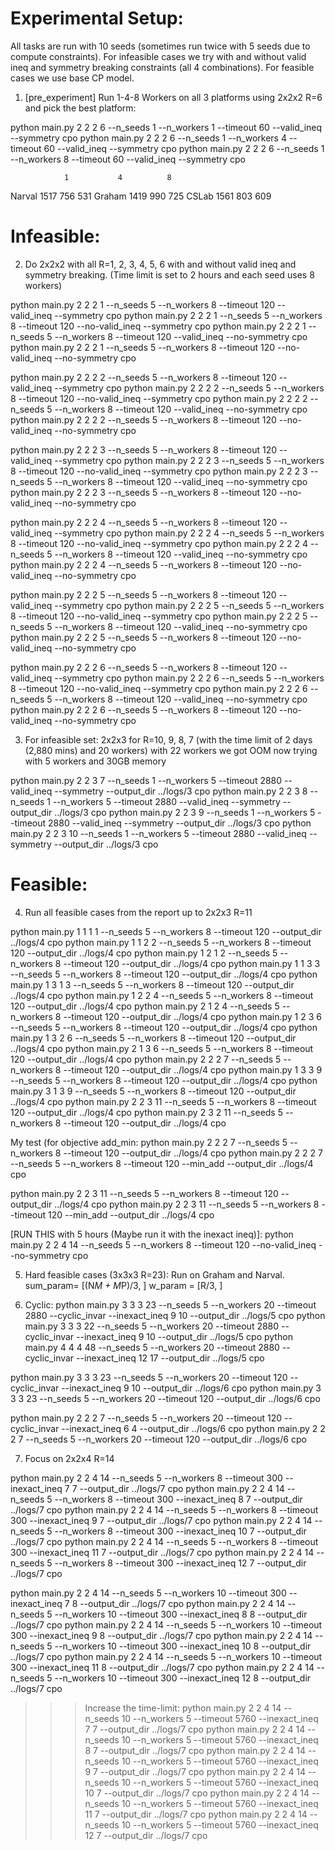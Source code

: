 Experimental Setup:
===============
All tasks are run with 10 seeds (sometimes run twice with 5 seeds due to compute constraints).
For infeasible cases we try with and without valid ineq and symmetry breaking constraints (all 4 combinations).
For feasible cases we use base CP model.


1) [pre_experiment] Run 1-4-8 Workers on all 3 platforms using 2x2x2 R=6 and pick the best platform:

python main.py 2 2 2 6 --n_seeds 1 --n_workers 1 --timeout 60  --valid_ineq --symmetry cpo
python main.py 2 2 2 6 --n_seeds 1 --n_workers 4 --timeout 60  --valid_ineq --symmetry cpo
python main.py 2 2 2 6 --n_seeds 1 --n_workers 8 --timeout 60  --valid_ineq --symmetry cpo

                1           4          8
Narval         1517        756        531
Graham         1419        990        725
CSLab          1561        803        609




Infeasible:
===========
2) Do 2x2x2 with all R=1, 2, 3, 4, 5, 6 with and without valid ineq and symmetry breaking.
(Time limit is set to 2 hours and each seed uses 8 workers)

python main.py 2 2 2 1 --n_seeds 5 --n_workers 8 --timeout 120  --valid_ineq    --symmetry    cpo
python main.py 2 2 2 1 --n_seeds 5 --n_workers 8 --timeout 120  --no-valid_ineq --symmetry    cpo
python main.py 2 2 2 1 --n_seeds 5 --n_workers 8 --timeout 120  --valid_ineq    --no-symmetry cpo
python main.py 2 2 2 1 --n_seeds 5 --n_workers 8 --timeout 120  --no-valid_ineq --no-symmetry cpo

python main.py 2 2 2 2 --n_seeds 5 --n_workers 8 --timeout 120  --valid_ineq    --symmetry    cpo
python main.py 2 2 2 2 --n_seeds 5 --n_workers 8 --timeout 120  --no-valid_ineq --symmetry    cpo
python main.py 2 2 2 2 --n_seeds 5 --n_workers 8 --timeout 120  --valid_ineq    --no-symmetry cpo
python main.py 2 2 2 2 --n_seeds 5 --n_workers 8 --timeout 120  --no-valid_ineq --no-symmetry cpo

python main.py 2 2 2 3 --n_seeds 5 --n_workers 8 --timeout 120  --valid_ineq    --symmetry    cpo
python main.py 2 2 2 3 --n_seeds 5 --n_workers 8 --timeout 120  --no-valid_ineq --symmetry    cpo
python main.py 2 2 2 3 --n_seeds 5 --n_workers 8 --timeout 120  --valid_ineq    --no-symmetry cpo
python main.py 2 2 2 3 --n_seeds 5 --n_workers 8 --timeout 120  --no-valid_ineq --no-symmetry cpo

python main.py 2 2 2 4 --n_seeds 5 --n_workers 8 --timeout 120  --valid_ineq    --symmetry    cpo
python main.py 2 2 2 4 --n_seeds 5 --n_workers 8 --timeout 120  --no-valid_ineq --symmetry    cpo
python main.py 2 2 2 4 --n_seeds 5 --n_workers 8 --timeout 120  --valid_ineq    --no-symmetry cpo
python main.py 2 2 2 4 --n_seeds 5 --n_workers 8 --timeout 120  --no-valid_ineq --no-symmetry cpo

python main.py 2 2 2 5 --n_seeds 5 --n_workers 8 --timeout 120  --valid_ineq    --symmetry    cpo
python main.py 2 2 2 5 --n_seeds 5 --n_workers 8 --timeout 120  --no-valid_ineq --symmetry    cpo
python main.py 2 2 2 5 --n_seeds 5 --n_workers 8 --timeout 120  --valid_ineq    --no-symmetry cpo
python main.py 2 2 2 5 --n_seeds 5 --n_workers 8 --timeout 120  --no-valid_ineq --no-symmetry cpo

python main.py 2 2 2 6 --n_seeds 5 --n_workers 8 --timeout 120  --valid_ineq    --symmetry    cpo
python main.py 2 2 2 6 --n_seeds 5 --n_workers 8 --timeout 120  --no-valid_ineq --symmetry    cpo
python main.py 2 2 2 6 --n_seeds 5 --n_workers 8 --timeout 120  --valid_ineq    --no-symmetry cpo
python main.py 2 2 2 6 --n_seeds 5 --n_workers 8 --timeout 120  --no-valid_ineq --no-symmetry cpo



3) For infeasible set: 2x2x3 for R=10, 9, 8, 7
(with the time limit of 2 days (2,880 mins) and 20 workers)
with 22 workers we got OOM
now trying with 5 workers and 30GB memory

python main.py 2 2 3 7  --n_seeds 1 --n_workers 5 --timeout 2880 --valid_ineq --symmetry --output_dir ../logs/3 cpo
python main.py 2 2 3 8  --n_seeds 1 --n_workers 5 --timeout 2880 --valid_ineq --symmetry --output_dir ../logs/3 cpo
python main.py 2 2 3 9  --n_seeds 1 --n_workers 5 --timeout 2880 --valid_ineq --symmetry --output_dir ../logs/3 cpo
python main.py 2 2 3 10 --n_seeds 1 --n_workers 5 --timeout 2880 --valid_ineq --symmetry --output_dir ../logs/3 cpo

Feasible:
=========
4) Run all feasible cases from the report up to 2x2x3 R=11

python main.py 1 1 1 1  --n_seeds 5 --n_workers 8 --timeout 120 --output_dir ../logs/4 cpo
python main.py 1 1 2 2  --n_seeds 5 --n_workers 8 --timeout 120 --output_dir ../logs/4 cpo
python main.py 1 2 1 2  --n_seeds 5 --n_workers 8 --timeout 120 --output_dir ../logs/4 cpo
python main.py 1 1 3 3  --n_seeds 5 --n_workers 8 --timeout 120 --output_dir ../logs/4 cpo
python main.py 1 3 1 3  --n_seeds 5 --n_workers 8 --timeout 120 --output_dir ../logs/4 cpo
python main.py 1 2 2 4  --n_seeds 5 --n_workers 8 --timeout 120 --output_dir ../logs/4 cpo
python main.py 2 1 2 4  --n_seeds 5 --n_workers 8 --timeout 120 --output_dir ../logs/4 cpo
python main.py 1 2 3 6  --n_seeds 5 --n_workers 8 --timeout 120 --output_dir ../logs/4 cpo
python main.py 1 3 2 6  --n_seeds 5 --n_workers 8 --timeout 120 --output_dir ../logs/4 cpo
python main.py 2 1 3 6  --n_seeds 5 --n_workers 8 --timeout 120 --output_dir ../logs/4 cpo
python main.py 2 2 2 7  --n_seeds 5 --n_workers 8 --timeout 120 --output_dir ../logs/4 cpo
python main.py 1 3 3 9  --n_seeds 5 --n_workers 8 --timeout 120 --output_dir ../logs/4 cpo
python main.py 3 1 3 9  --n_seeds 5 --n_workers 8 --timeout 120 --output_dir ../logs/4 cpo
python main.py 2 2 3 11 --n_seeds 5 --n_workers 8 --timeout 120 --output_dir ../logs/4 cpo
python main.py 2 3 2 11 --n_seeds 5 --n_workers 8 --timeout 120 --output_dir ../logs/4 cpo


My test (for objective add_min:
python main.py 2 2 2 7  --n_seeds 5 --n_workers 8 --timeout 120 --output_dir ../logs/4 cpo
python main.py 2 2 2 7  --n_seeds 5 --n_workers 8 --timeout 120 --min_add --output_dir ../logs/4 cpo

python main.py 2 2 3 11  --n_seeds 5 --n_workers 8 --timeout 120 --output_dir ../logs/4 cpo
python main.py 2 2 3 11  --n_seeds 5 --n_workers 8 --timeout 120 --min_add --output_dir ../logs/4 cpo




[RUN THIS with 5 hours (Maybe run it with the inexact ineq)]:
python main.py 2 2 4 14 --n_seeds 5 --n_workers 8 --timeout 120 --no-valid_ineq --no-symmetry cpo



5) Hard feasible cases (3x3x3 R=23): Run on Graham and Narval.
sum_param= [(N*M + M*P)/3, ]
w_param  = [R/3, ]



6) Cyclic:
python main.py 3 3 3 23 --n_seeds 5 --n_workers 20 --timeout 2880 --cyclic_invar --inexact_ineq 9 10 --output_dir ../logs/5 cpo
python main.py 3 3 3 22 --n_seeds 5 --n_workers 20 --timeout 2880 --cyclic_invar --inexact_ineq 9 10 --output_dir ../logs/5 cpo
python main.py 4 4 4 48 --n_seeds 5 --n_workers 20 --timeout 2880 --cyclic_invar --inexact_ineq 12 17 --output_dir ../logs/5 cpo



python main.py 3 3 3 23 --n_seeds 5 --n_workers 20 --timeout 120 --cyclic_invar --inexact_ineq 9 10 --output_dir ../logs/6 cpo
python main.py 3 3 3 23 --n_seeds 5 --n_workers 20 --timeout 120 --output_dir ../logs/6 cpo


python main.py 2 2 2 7  --n_seeds 5 --n_workers 20 --timeout 120 --cyclic_invar --inexact_ineq 6 4 --output_dir ../logs/6 cpo
python main.py 2 2 2 7  --n_seeds 5 --n_workers 20 --timeout 120 --output_dir ../logs/6 cpo


7) Focus on 2x2x4 R=14

python main.py 2 2 4 14 --n_seeds 5 --n_workers 8 --timeout 300 --inexact_ineq 7  7 --output_dir ../logs/7 cpo
python main.py 2 2 4 14 --n_seeds 5 --n_workers 8 --timeout 300 --inexact_ineq 8  7 --output_dir ../logs/7 cpo
python main.py 2 2 4 14 --n_seeds 5 --n_workers 8 --timeout 300 --inexact_ineq 9  7 --output_dir ../logs/7 cpo
python main.py 2 2 4 14 --n_seeds 5 --n_workers 8 --timeout 300 --inexact_ineq 10 7 --output_dir ../logs/7 cpo
python main.py 2 2 4 14 --n_seeds 5 --n_workers 8 --timeout 300 --inexact_ineq 11 7 --output_dir ../logs/7 cpo
python main.py 2 2 4 14 --n_seeds 5 --n_workers 8 --timeout 300 --inexact_ineq 12 7 --output_dir ../logs/7 cpo

python main.py 2 2 4 14 --n_seeds 5 --n_workers 10 --timeout 300 --inexact_ineq 7  8 --output_dir ../logs/7 cpo
python main.py 2 2 4 14 --n_seeds 5 --n_workers 10 --timeout 300 --inexact_ineq 8  8 --output_dir ../logs/7 cpo
python main.py 2 2 4 14 --n_seeds 5 --n_workers 10 --timeout 300 --inexact_ineq 9  8 --output_dir ../logs/7 cpo
python main.py 2 2 4 14 --n_seeds 5 --n_workers 10 --timeout 300 --inexact_ineq 10 8 --output_dir ../logs/7 cpo
python main.py 2 2 4 14 --n_seeds 5 --n_workers 10 --timeout 300 --inexact_ineq 11 8 --output_dir ../logs/7 cpo
python main.py 2 2 4 14 --n_seeds 5 --n_workers 10 --timeout 300 --inexact_ineq 12 8 --output_dir ../logs/7 cpo


>>> Increase the time-limit:
python main.py 2 2 4 14 --n_seeds 10 --n_workers 5 --timeout 5760 --inexact_ineq 7  7 --output_dir ../logs/7 cpo
python main.py 2 2 4 14 --n_seeds 10 --n_workers 5 --timeout 5760 --inexact_ineq 8  7 --output_dir ../logs/7 cpo
python main.py 2 2 4 14 --n_seeds 10 --n_workers 5 --timeout 5760 --inexact_ineq 9  7 --output_dir ../logs/7 cpo
python main.py 2 2 4 14 --n_seeds 10 --n_workers 5 --timeout 5760 --inexact_ineq 10 7 --output_dir ../logs/7 cpo
python main.py 2 2 4 14 --n_seeds 10 --n_workers 5 --timeout 5760 --inexact_ineq 11 7 --output_dir ../logs/7 cpo
python main.py 2 2 4 14 --n_seeds 10 --n_workers 5 --timeout 5760 --inexact_ineq 12 7 --output_dir ../logs/7 cpo
